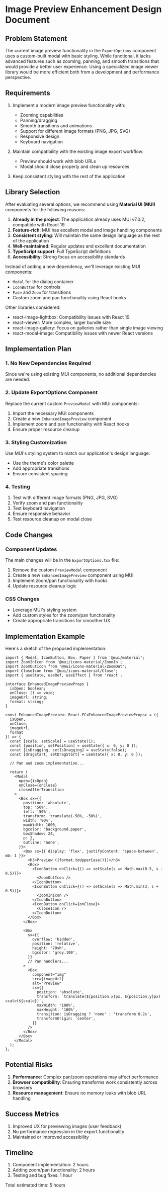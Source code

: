 # Image Preview Enhancement Design Document

## Problem Statement
The current image preview functionality in the `ExportOptions` component uses a custom-built modal with basic styling. While functional, it lacks advanced features such as zooming, panning, and smooth transitions that would provide a better user experience. Using a specialized image viewer library would be more efficient both from a development and performance perspective.

## Requirements

1. Implement a modern image preview functionality with:
   - Zooming capabilities
   - Panning/dragging
   - Smooth transitions and animations
   - Support for different image formats (PNG, JPG, SVG)
   - Responsive design
   - Keyboard navigation

2. Maintain compatibility with the existing image export workflow:
   - Preview should work with blob URLs
   - Modal should close properly and clean up resources

3. Keep consistent styling with the rest of the application

## Library Selection

After evaluating several options, we recommend using **Material UI (MUI)** components for the following reasons:

1. **Already in the project**: The application already uses MUI v7.0.2, compatible with React 19
2. **Feature-rich**: MUI has excellent modal and image handling components
3. **Consistent styling**: Will maintain the same design language as the rest of the application
4. **Well-maintained**: Regular updates and excellent documentation
5. **TypeScript support**: Full TypeScript definitions
6. **Accessibility**: Strong focus on accessibility standards

Instead of adding a new dependency, we'll leverage existing MUI components:
- `Modal` for the dialog container
- `IconButton` for controls
- `Fade` and `Zoom` for transitions
- Custom zoom and pan functionality using React hooks

Other libraries considered:
- react-image-lightbox: Compatibility issues with React 19
- react-viewer: More complex, larger bundle size
- react-image-gallery: Focus on galleries rather than single image viewing
- react-modal-image: Compatibility issues with newer React versions

## Implementation Plan

### 1. No New Dependencies Required

Since we're using existing MUI components, no additional dependencies are needed.

### 2. Update ExportOptions Component

Replace the current custom `PreviewModal` with MUI components:

1. Import the necessary MUI components
2. Create a new `EnhancedImagePreview` component
3. Implement zoom and pan functionality with React hooks
4. Ensure proper resource cleanup

### 3. Styling Customization

Use MUI's styling system to match our application's design language:
- Use the theme's color palette
- Add appropriate transitions
- Ensure consistent spacing

### 4. Testing

1. Test with different image formats (PNG, JPG, SVG)
2. Verify zoom and pan functionality
3. Test keyboard navigation
4. Ensure responsive behavior
5. Test resource cleanup on modal close

## Code Changes

### Component Updates

The main changes will be in the `ExportOptions.tsx` file:

1. Remove the custom `PreviewModal` component
2. Create a new `EnhancedImagePreview` component using MUI
3. Implement zoom/pan functionality with hooks
4. Update resource cleanup logic

### CSS Changes

- Leverage MUI's styling system
- Add custom styles for the zoom/pan functionality
- Create appropriate transitions for smoother UX

## Implementation Example

Here's a sketch of the proposed implementation:

```tsx
import { Modal, IconButton, Box, Paper } from '@mui/material';
import ZoomInIcon from '@mui/icons-material/ZoomIn';
import ZoomOutIcon from '@mui/icons-material/ZoomOut';
import CloseIcon from '@mui/icons-material/Close';
import { useState, useRef, useEffect } from 'react';

interface EnhancedImagePreviewProps {
  isOpen: boolean;
  onClose: () => void;
  imageUrl: string;
  format: string;
}

const EnhancedImagePreview: React.FC<EnhancedImagePreviewProps> = ({
  isOpen,
  onClose,
  imageUrl,
  format
}) => {
  const [scale, setScale] = useState(1);
  const [position, setPosition] = useState({ x: 0, y: 0 });
  const [isDragging, setIsDragging] = useState(false);
  const [dragStart, setDragStart] = useState({ x: 0, y: 0 });
  
  // Pan and zoom implementation...
  
  return (
    <Modal
      open={isOpen}
      onClose={onClose}
      closeAfterTransition
    >
      <Box sx={{
        position: 'absolute',
        top: '50%',
        left: '50%',
        transform: 'translate(-50%, -50%)',
        width: '90%',
        maxWidth: 1000,
        bgcolor: 'background.paper',
        boxShadow: 24,
        p: 2,
        outline: 'none',
      }}>
        <Box sx={{ display: 'flex', justifyContent: 'space-between', mb: 1 }}>
          <h3>Preview ({format.toUpperCase()})</h3>
          <Box>
            <IconButton onClick={() => setScale(s => Math.max(0.5, s - 0.5))}>
              <ZoomOutIcon />
            </IconButton>
            <IconButton onClick={() => setScale(s => Math.min(3, s + 0.5))}>
              <ZoomInIcon />
            </IconButton>
            <IconButton onClick={onClose}>
              <CloseIcon />
            </IconButton>
          </Box>
        </Box>
        
        <Box
          sx={{
            overflow: 'hidden',
            position: 'relative',
            height: '70vh',
            bgcolor: 'grey.100',
          }}
          // Pan handlers...
        >
          <Box
            component="img"
            src={imageUrl}
            alt="Preview"
            sx={{
              position: 'absolute',
              transform: `translate(${position.x}px, ${position.y}px) scale(${scale})`,
              maxWidth: '100%',
              maxHeight: '100%',
              transition: isDragging ? 'none' : 'transform 0.2s',
              transformOrigin: 'center',
            }}
          />
        </Box>
      </Box>
    </Modal>
  );
};
```

## Potential Risks

1. **Performance**: Complex pan/zoom operations may affect performance
2. **Browser compatibility**: Ensuring transforms work consistently across browsers
3. **Resource management**: Ensure no memory leaks with blob URL handling

## Success Metrics

1. Improved UX for previewing images (user feedback)
2. No performance regression in the export functionality
3. Maintained or improved accessibility

## Timeline

1. Component implementation: 2 hours
2. Adding zoom/pan functionality: 2 hours
3. Testing and bug fixes: 1 hour

Total estimated time: 5 hours 